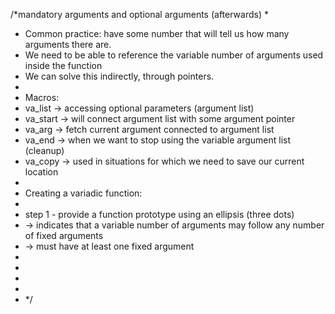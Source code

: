 


/*mandatory arguments and optional arguments (afterwards)
 *
 * Common practice: have some number that will tell us how many arguments there are.
 * We need to be able to reference the variable number of arguments used inside the function
 * We can solve this indirectly, through pointers.
 *
 * Macros:
 * va_list  -> accessing optional parameters (argument list)
 * va_start -> will connect argument list with some argument pointer
 * va_arg -> fetch current argument connected to argument list
 * va_end -> when we want to stop using the variable argument list (cleanup)
 * va_copy -> used in situations for which we need to save our current location
 *
 * Creating a variadic function:
 *
 * step 1 - provide a function prototype using an ellipsis (three dots)
 * -> indicates that a variable number of arguments may follow any number of fixed arguments
 * -> must have at least one fixed argument
 * 
 *
 *
 *
 * */
